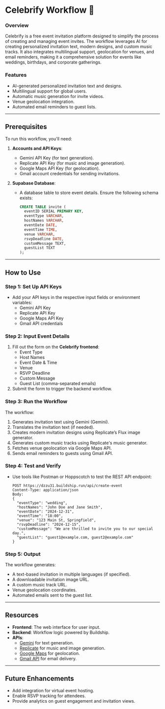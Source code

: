 # Celebrify Workflow 🚀

### **Overview**
Celebrify is a free event invitation platform designed to simplify the process of creating and managing event invites. The workflow leverages AI for creating personalized invitation text, modern designs, and custom music tracks. It also integrates multilingual support, geolocation for venues, and email reminders, making it a comprehensive solution for events like weddings, birthdays, and corporate gatherings.

### **Features**
- AI-generated personalized invitation text and designs.
- Multilingual support for global users.
- Automatic music generation for invite videos.
- Venue geolocation integration.
- Automated email reminders to guest lists.

---

## **Prerequisites**
To run this workflow, you'll need:
1. **Accounts and API Keys**:
   - Gemini API Key (for text generation).
   - Replicate API Key (for music and image generation).
   - Google Maps API Key (for geolocation).
   - Gmail account credentials for sending invitations.

2. **Supabase Database**:
   - A database table to store event details. Ensure the following schema exists:
     ```sql
     CREATE TABLE invite (
       eventID SERIAL PRIMARY KEY,
       eventType VARCHAR,
       hostNames VARCHAR,
       eventDate DATE,
       eventTime TIME,
       venue VARCHAR,
       rsvpDeadline DATE,
       customMessage TEXT,
       guestList TEXT
     );
     ```

---

## **How to Use**
### **Step 1: Set Up API Keys**
- Add your API keys in the respective input fields or environment variables:
  - Gemini API Key
  - Replicate API Key
  - Google Maps API Key
  - Gmail API credentials

### **Step 2: Input Event Details**
1. Fill out the form on the **Celebrify frontend**:
   - Event Type
   - Host Names
   - Event Date & Time
   - Venue
   - RSVP Deadline
   - Custom Message
   - Guest List (comma-separated emails)
2. Submit the form to trigger the backend workflow.

### **Step 3: Run the Workflow**
The workflow:
1. Generates invitation text using Gemini (Gemini).
2. Translates the invitation text (if needed).
3. Creates modern invitation designs using Replicate’s Flux image generator.
4. Generates custom music tracks using Replicate's music generator.
5. Fetches venue geolocation via Google Maps API.
6. Sends email reminders to guests using Gmail API.

### **Step 4: Test and Verify**
- Use tools like Postman or Hoppscotch to test the REST API endpoint:
  ```
  POST https://dzzu31.buildship.run/api/create-event
  Content-Type: application/json
  Body:
  {
    "eventType": "wedding",
    "hostNames": "John Doe and Jane Smith",
    "eventDate": "2024-12-31",
    "eventTime": "18:00",
    "venue": "123 Main St, Springfield",
    "rsvpDeadline": "2024-12-15",
    "customMessage": "We are thrilled to invite you to our special day.",
    "guestList": "guest1@example.com, guest2@example.com"
  }
  ```

### **Step 5: Output**
The workflow generates:
- A text-based invitation in multiple languages (if specified).
- A downloadable invitation image URL.
- A custom music track URL.
- Venue geolocation coordinates.
- Automated emails sent to the guest list.

---

## **Resources**
- **Frontend**: The web interface for user input.
- **Backend**: Workflow logic powered by Buildship.
- **APIs**:
  - [Gemini](https://Gemini.com/api/) for text generation.
  - [Replicate](https://replicate.com/) for music and image generation.
  - [Google Maps](https://cloud.google.com/maps-platform) for geolocation.
  - [Gmail API](https://developers.google.com/gmail/api) for email delivery.

---

## **Future Enhancements**
- Add integration for virtual event hosting.
- Enable RSVP tracking for attendees.
- Provide analytics on guest engagement and invitation views.
